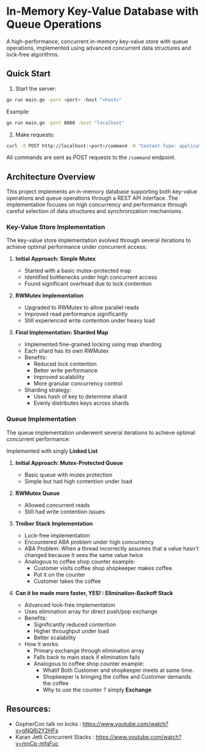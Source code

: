 # In-Memory Key-Value Database with Queue Operations

A high-performance, concurrent in-memory key-value store with queue operations, implemented using advanced concurrent data structures and lock-free algorithms.

## Quick Start

1. Start the server:
```bash
go run main.go -port <port> -host "<host>"
```
Example:
```bash
go run main.go -port 8080 -host "localhost"
```

2. Make requests:
```bash
curl -X POST http://localhost:<port>/command -H "Content-Type: application/json" -d '{"command": "SET key1 value1"}'
```

All commands are sent as POST requests to the `/command` endpoint.

## Architecture Overview

This project implements an in-memory database supporting both key-value operations and queue operations through a REST API interface. The implementation focuses on high concurrency and performance through careful selection of data structures and synchronization mechanisms.

### Key-Value Store Implementation

The key-value store implementation evolved through several iterations to achieve optimal performance under concurrent access:

1. **Initial Approach: Simple Mutex**
   - Started with a basic mutex-protected map
   - Identified bottlenecks under high concurrent access
   - Found significant overhead due to lock contention

2. **RWMutex Implementation**
   - Upgraded to RWMutex to allow parallel reads
   - Improved read performance significantly
   - Still experienced write contention under heavy load

3. **Final Implementation: Sharded Map**
   - Implemented fine-grained locking using map sharding
   - Each shard has its own RWMutex
   - Benefits:
     - Reduced lock contention
     - Better write performance
     - Improved scalability
     - More granular concurrency control
   - Sharding strategy:
     - Uses hash of key to determine shard
     - Evenly distributes keys across shards

### Queue Implementation

The queue implementation underwent several iterations to achieve optimal concurrent performance:

Implemented with singly **Linked List**

1. **Initial Approach: Mutex-Protected Queue**
   - Basic queue with mutex protection
   - Simple but had high contention under load

2. **RWMutex Queue**
   - Allowed concurrent reads
   - Still had write contention issues

3. **Treiber Stack Implementation**
   - Lock-free implementation
   - Encountered ABA problem under high concurrency
   - ABA Problem: When a thread incorrectly assumes that a value hasn't changed because it sees the same value twice
   - Analogous to coffee shop counter example:
       - Customer visits coffee shop shopkeeper makes coffee.
       - Put it on the counter
       - Customer takes the coffee

4. **Can it be made more faster, YES! : Elimination-Backoff Stack**
   - Advanced lock-free implementation
   - Uses elimination array for direct push/pop exchange
   - Benefits:
     - Significantly reduced contention
     - Higher throughput under load
     - Better scalability
   - How it works:
     - Primary exchange through elimination array
     - Falls back to main stack if elimination fails
     - Analogous to coffee shop counter example:
       - Whatif Both Customer and shopkeeper meets at same time.
       - Shopkeeper is bringing the coffee and Customer demands the coffee
       - Why to use the counter ? simply **Exchange**


## Resources:

 - GopherCon talk on locks : https://www.youtube.com/watch?v=gNQ6j2Y2HFs
 - Karan Jetli Concurrent Stacks : https://www.youtube.com/watch?v=mnCp-mfgFuc
